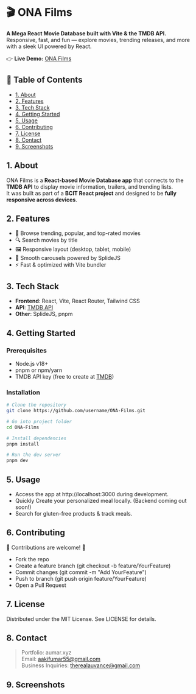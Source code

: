 # 🎬 ONA Films  

**A Mega React Movie Database built with Vite & the TMDB API.**  
Responsive, fast, and fun — explore movies, trending releases, and more with a sleek UI powered by React. 

👉 **Live Demo:** [ONA Films](https://aumar.xyz/ONA-Films/)  

## 📖 Table of Contents
- [1. About](#about)
- [2. Features](#features)
- [3. Tech Stack](#tech-stack)
- [4. Getting Started](#getting-started)
- [5. Usage](#usage)
- [6. Contributing](#contributing)
- [7. License](#license)
- [8. Contact](#contact)
- [9. Screenshots](#screenshots)


## 1. About
ONA Films is a **React-based Movie Database app** that connects to the **TMDB API** to display movie information, trailers, and trending lists.  
It was built as part of a **BCIT React project** and designed to be **fully responsive across devices**.   

## 2. Features
- 🎥 Browse trending, popular, and top-rated movies  
- 🔍 Search movies by title  
- 🖼️ Responsive layout (desktop, tablet, mobile)  
- 🎠 Smooth carousels powered by SplideJS  
- ⚡ Fast & optimized with Vite bundler  

## 3. Tech Stack
- **Frontend**: React, Vite, React Router, Tailwind CSS  
- **API**: [TMDB API](https://developer.themoviedb.org/docs/getting-started)  
- **Other**: SplideJS, pnpm  

## 4. Getting Started

### Prerequisites
- Node.js v18+  
- pnpm or npm/yarn  
- TMDB API key (free to create at [TMDB](https://developer.themoviedb.org/))  

### Installation
```bash
# Clone the repository
git clone https://github.com/username/ONA-Films.git

# Go into project folder
cd ONA-Films

# Install dependencies
pnpm install

# Run the dev server
pnpm dev
```
## 5. Usage

- Access the app at http://localhost:3000 during development.
- Quickly Create your personalized meal locally. (Backend coming out soon!)
- Search for gluten-free products & track meals.

## 6. Contributing

👑 Contributions are welcome! 👑

- Fork the repo
- Create a feature branch (git checkout -b feature/YourFeature)
- Commit changes (git commit -m "Add YourFeature")
- Push to branch (git push origin feature/YourFeature)
- Open a Pull Request

## 7. License
Distributed under the MIT License. See LICENSE for details.

## 8. Contact
> Portfolio: aumar.xyz <br>
> Email: aakifumar55@gmail.com  <br>
> Business Inquiries: therealauvance@gmail.com

## 9. Screenshots
